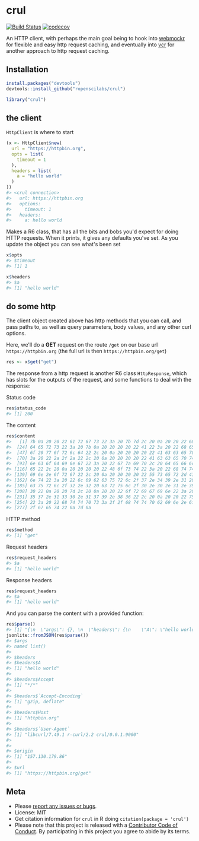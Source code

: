 crul
====



[![Build Status](https://travis-ci.org/ropenscilabs/crul.svg?branch=master)](https://travis-ci.org/ropenscilabs/crul)
[![codecov](https://codecov.io/gh/ropenscilabs/crul/branch/master/graph/badge.svg)](https://codecov.io/gh/ropenscilabs/crul)

An HTTP client, with perhaps the main goal being to hook into 
[webmockr](https://github.com/ropenscilabs/webmockr) for flexible and easy 
http request caching, and eventually into 
[vcr](https://github.com/ropenscilabs/vcr) for another approach to http 
request caching.

## Installation


```r
install.packages("devtools")
devtools::install_github("ropenscilabs/crul")
```


```r
library("crul")
```

## the client

`HttpClient` is where to start


```r
(x <- HttpClient$new(
  url = "https://httpbin.org",
  opts = list(
    timeout = 1
  ),
  headers = list(
    a = "hello world"
  )
))
#> <crul connection> 
#>   url: https://httpbin.org
#>   options: 
#>     timeout: 1
#>   headers: 
#>     a: hello world
```

Makes a R6 class, that has all the bits and bobs you'd expect for doing HTTP 
requests. When it prints, it gives any defaults you've set. As you update 
the object you can see what's been set


```r
x$opts
#> $timeout
#> [1] 1
```


```r
x$headers
#> $a
#> [1] "hello world"
```

## do some http

The client object created above has http methods that you can call, 
and pass paths to, as well as query parameters, body values, and any other 
curl options.

Here, we'll do a __GET__ request on the route `/get` on our base url 
`https://httpbin.org` (the full url is then `https://httpbin.org/get`)


```r
res <- x$get("get")
```

The response from a http request is another R6 class `HttpResponse`, which 
has slots for the outputs of the request, and some functions to deal with 
the response:

Status code


```r
res$status_code
#> [1] 200
```

The content


```r
res$content
#>   [1] 7b 0a 20 20 22 61 72 67 73 22 3a 20 7b 7d 2c 20 0a 20 20 22 68 65 61
#>  [24] 64 65 72 73 22 3a 20 7b 0a 20 20 20 20 22 41 22 3a 20 22 68 65 6c 6c
#>  [47] 6f 20 77 6f 72 6c 64 22 2c 20 0a 20 20 20 20 22 41 63 63 65 70 74 22
#>  [70] 3a 20 22 2a 2f 2a 22 2c 20 0a 20 20 20 20 22 41 63 63 65 70 74 2d 45
#>  [93] 6e 63 6f 64 69 6e 67 22 3a 20 22 67 7a 69 70 2c 20 64 65 66 6c 61 74
#> [116] 65 22 2c 20 0a 20 20 20 20 22 48 6f 73 74 22 3a 20 22 68 74 74 70 62
#> [139] 69 6e 2e 6f 72 67 22 2c 20 0a 20 20 20 20 22 55 73 65 72 2d 41 67 65
#> [162] 6e 74 22 3a 20 22 6c 69 62 63 75 72 6c 2f 37 2e 34 39 2e 31 20 72 2d
#> [185] 63 75 72 6c 2f 32 2e 32 20 63 72 75 6c 2f 30 2e 30 2e 31 2e 39 30 30
#> [208] 30 22 0a 20 20 7d 2c 20 0a 20 20 22 6f 72 69 67 69 6e 22 3a 20 22 31
#> [231] 35 37 2e 31 33 30 2e 31 37 39 2e 38 36 22 2c 20 0a 20 20 22 75 72 6c
#> [254] 22 3a 20 22 68 74 74 70 73 3a 2f 2f 68 74 74 70 62 69 6e 2e 6f 72 67
#> [277] 2f 67 65 74 22 0a 7d 0a
```

HTTP method


```r
res$method
#> [1] "get"
```

Request headers


```r
res$request_headers
#> $a
#> [1] "hello world"
```

Response headers


```r
res$request_headers
#> $a
#> [1] "hello world"
```

And you can parse the content with a provided function:


```r
res$parse()
#> [1] "{\n  \"args\": {}, \n  \"headers\": {\n    \"A\": \"hello world\", \n    \"Accept\": \"*/*\", \n    \"Accept-Encoding\": \"gzip, deflate\", \n    \"Host\": \"httpbin.org\", \n    \"User-Agent\": \"libcurl/7.49.1 r-curl/2.2 crul/0.0.1.9000\"\n  }, \n  \"origin\": \"157.130.179.86\", \n  \"url\": \"https://httpbin.org/get\"\n}\n"
jsonlite::fromJSON(res$parse())
#> $args
#> named list()
#> 
#> $headers
#> $headers$A
#> [1] "hello world"
#> 
#> $headers$Accept
#> [1] "*/*"
#> 
#> $headers$`Accept-Encoding`
#> [1] "gzip, deflate"
#> 
#> $headers$Host
#> [1] "httpbin.org"
#> 
#> $headers$`User-Agent`
#> [1] "libcurl/7.49.1 r-curl/2.2 crul/0.0.1.9000"
#> 
#> 
#> $origin
#> [1] "157.130.179.86"
#> 
#> $url
#> [1] "https://httpbin.org/get"
```

## Meta

* Please [report any issues or bugs](https://github.com/ropenscilabs/crul/issues).
* License: MIT
* Get citation information for `crul` in R doing `citation(package = 'crul')`
* Please note that this project is released with a [Contributor Code of Conduct](CONDUCT.md). 
By participating in this project you agree to abide by its terms.
